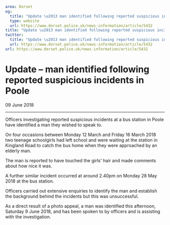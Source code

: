 ```yaml
area: Dorset
og:
  title: "Update \u2013 man identified following reported suspicious incidents in Poole"
  type: website
  url: https://www.dorset.police.uk/news-information/article/5432
title: "Update \u2013 man identified following reported suspicious incidents in Poole |"
twitter:
  title: "Update \u2013 man identified following reported suspicious incidents in Poole"
  url: https://www.dorset.police.uk/news-information/article/5432
url: https://www.dorset.police.uk/news-information/article/5432
```

# Update – man identified following reported suspicious incidents in Poole

09 June 2018

* * *

Officers investigating reported suspicious incidents at a bus station in Poole have identified a man they wished to speak to.

On four occasions between Monday 12 March and Friday 16 March 2018 two teenage schoolgirls had left school and were waiting at the station in Kingland Road to catch the bus home when they were approached by an elderly man.

The man is reported to have touched the girls' hair and made comments about how nice it was.

A further similar incident occurred at around 2.40pm on Monday 28 May 2018 at the bus station.

Officers carried out extensive enquiries to identify the man and establish the background behind the incidents but this was unsuccessful.

As a direct result of a photo appeal, a man was identified this afternoon, Saturday 9 June 2018, and has been spoken to by officers and is assisting with the investigation.
